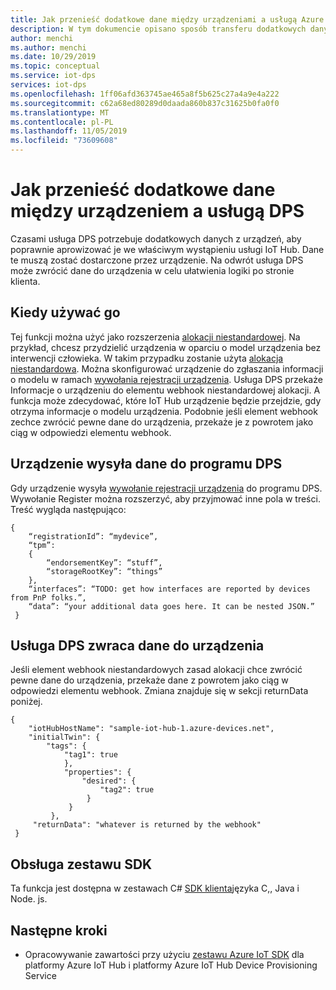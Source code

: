 ```yaml
---
title: Jak przenieść dodatkowe dane między urządzeniami a usługą Azure Device Provisioning
description: W tym dokumencie opisano sposób transferu dodatkowych danych między urządzeniem a usługą DPS
author: menchi
ms.author: menchi
ms.date: 10/29/2019
ms.topic: conceptual
ms.service: iot-dps
services: iot-dps
ms.openlocfilehash: 1ff06afd363745ae465a8f5b625c27a4a9e4a222
ms.sourcegitcommit: c62a68ed80289d0daada860b837c31625b0fa0f0
ms.translationtype: MT
ms.contentlocale: pl-PL
ms.lasthandoff: 11/05/2019
ms.locfileid: "73609608"
---
```

# <a name="how-to-transfer-additional-data-between-device-and-dps"></a>Jak przenieść dodatkowe dane między urządzeniem a usługą DPS
Czasami usługa DPS potrzebuje dodatkowych danych z urządzeń, aby poprawnie aprowizować je we właściwym wystąpieniu usługi IoT Hub. Dane te muszą zostać dostarczone przez urządzenie. Na odwrót usługa DPS może zwrócić dane do urządzenia w celu ułatwienia logiki po stronie klienta. 

## <a name="when-to-use-it"></a>Kiedy używać go
Tej funkcji można użyć jako rozszerzenia [alokacji niestandardowej](https://docs.microsoft.com/azure/iot-dps/how-to-use-custom-allocation-policies). Na przykład, chcesz przydzielić urządzenia w oparciu o model urządzenia bez interwencji człowieka. W takim przypadku zostanie użyta [alokacja niestandardowa](https://docs.microsoft.com/azure/iot-dps/how-to-use-custom-allocation-policies). Można skonfigurować urządzenie do zgłaszania informacji o modelu w ramach [wywołania rejestracji urządzenia](https://docs.microsoft.com/rest/api/iot-dps/runtimeregistration/registerdevice). Usługa DPS przekaże Informacje o urządzeniu do elementu webhook niestandardowej alokacji. A funkcja może zdecydować, które IoT Hub urządzenie będzie przejdzie, gdy otrzyma informacje o modelu urządzenia. Podobnie jeśli element webhook zechce zwrócić pewne dane do urządzenia, przekaże je z powrotem jako ciąg w odpowiedzi elementu webhook.  

## <a name="device-sends-data-to-dps"></a>Urządzenie wysyła dane do programu DPS
Gdy urządzenie wysyła [wywołanie rejestracji urządzenia](https://docs.microsoft.com/rest/api/iot-dps/runtimeregistration/registerdevice) do programu DPS. Wywołanie Register można rozszerzyć, aby przyjmować inne pola w treści. Treść wygląda następująco: 
   ```
   { 
       “registrationId”: “mydevice”, 
       “tpm”:                
       { 
           “endorsementKey”: “stuff”, 
           “storageRootKey”: “things” 
       }, 
       “interfaces”: “TODO: get how interfaces are reported by devices from PnP folks.”, 
       “data”: “your additional data goes here. It can be nested JSON.” 
    } 
   ```

## <a name="dps-returns-data-to-the-device"></a>Usługa DPS zwraca dane do urządzenia
Jeśli element webhook niestandardowych zasad alokacji chce zwrócić pewne dane do urządzenia, przekaże dane z powrotem jako ciąg w odpowiedzi elementu webhook. Zmiana znajduje się w sekcji returnData poniżej. 
   ```
   { 
       "iotHubHostName": "sample-iot-hub-1.azure-devices.net", 
       "initialTwin": { 
           "tags": { 
               "tag1": true 
               }, 
               "properties": { 
                   "desired": { 
                       "tag2": true 
                    } 
                } 
            }, 
        "returnData": "whatever is returned by the webhook" 
    } 
   ```

## <a name="sdk-support"></a>Obsługa zestawu SDK
Ta funkcja jest dostępna w zestawach C# [SDK klienta](https://docs.microsoft.com/azure/iot-dps/)języka C,, Java i Node. js.  

## <a name="next-steps"></a>Następne kroki
* Opracowywanie zawartości przy użyciu [zestawu Azure IoT SDK]( https://github.com/Azure/azure-iot-sdks) dla platformy Azure IoT Hub i platformy Azure IoT Hub Device Provisioning Service